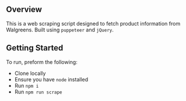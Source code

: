 ## Overview

This is a web scraping script designed to fetch product information from Walgreens. Built using `puppeteer` and `jQuery`.

## Getting Started

To run, preform the following:
- Clone locally
- Ensure you have `node` installed
- Run `npm i`
- Run `npm run scrape`
